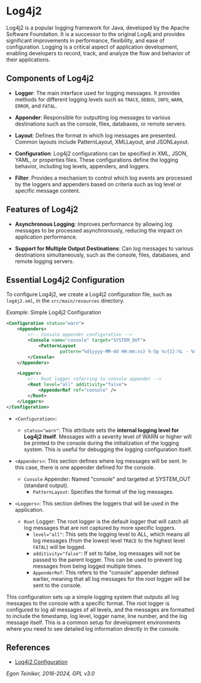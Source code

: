 # Log4j2

Log4j2 is a popular logging framework for Java, developed by the Apache Software
Foundation. It is a successor to the original Log4j and provides significant 
improvements in performance, flexibility, and ease of configuration. Logging is 
a critical aspect of application development, enabling developers to record, track, 
and analyze the flow and behavior of their applications.

## Components of Log4j2

* **Logger**: The main interface used for logging messages. It provides methods 
    for different logging levels such as `TRACE`, `DEBUG`, `INFO`, `WARN`, 
    `ERROR`, and `FATAL`.

* **Appender**: Responsible for outputting log messages to various destinations 
    such as the console, files, databases, or remote servers.

* **Layout**: Defines the format in which log messages are presented. Common 
    layouts include PatternLayout, XMLLayout, and JSONLayout.

* **Configuration**: Log4j2 configurations can be specified in XML, JSON, YAML, 
    or properties files. These configurations define the logging behavior, 
    including log levels, appenders, and loggers.

* **Filter**: Provides a mechanism to control which log events are processed by 
    the loggers and appenders based on criteria such as log level or specific 
    message content.

## Features of Log4j2

* **Asynchronous Logging**: Improves performance by allowing log messages to 
    be processed asynchronously, reducing the impact on application performance.

* **Support for Multiple Output Destinations**: Can log messages to various 
    destinations simultaneously, such as the console, files, databases, and 
    remote logging servers.


## Essential Log4j2 Configuration

To configure Log4j2, we create a Log4j2 configuration file, such as `log4j2.xml`, 
in the `src/main/resources` directory.

_Example:_ Simple Log4j2 Configuration
```XML
<Configuration status="warn">
    <Appenders>
        <!-- Console appender configuration -->
        <Console name="console" target="SYSTEM_OUT">
            <PatternLayout
                    pattern="%d{yyyy-MM-dd HH:mm:ss} %-5p %c{1}:%L - %m%n" />
        </Console>
    </Appenders>

    <Loggers>
        <!-- Root logger referring to console appender -->
        <Root level="all" additivity="false">
            <AppenderRef ref="console" />
        </Root>
    </Loggers>
</Configuration>
```

* `<Configuration>`: 
    * `status="warn"`: This attribute sets the **internal logging level for Log4j2 
        itself**. Messages with a severity level of WARN or higher will be printed 
        to the console during the initialization of the logging system. 
        This is useful for debugging the logging configuration itself.

* `<Appenders>`: This section defines where log messages will be sent. In this 
    case, there is one appender defined for the console.
    * `Console` Appender: Named "console" and targeted at SYSTEM_OUT (standard output).
        * `PatternLayout`: Specifies the format of the log messages.

* `<Loggers>`: This section defines the loggers that will be used in the application.
    * `Root` Logger: The root logger is the default logger that will catch all 
        log messages that are not captured by more specific loggers.
        * `level="all"`: This sets the logging level to ALL, which means all log 
            messages (from the lowest level `TRACE` to the highest level `FATAL`) 
            will be logged.
        * `additivity="false"`: If set to false, log messages will not be passed 
            to the parent logger. This can be used to prevent log messages from 
            being logged multiple times.
        * `AppenderRef`: This refers to the "console" appender defined earlier, 
            meaning that all log messages for the root logger will be sent to the 
            console.

This configuration sets up a simple logging system that outputs all log messages 
to the console with a specific format. The root logger is configured to log all 
messages of all levels, and the messages are formatted to include the timestamp, 
log level, logger name, line number, and the log message itself. This is a common 
setup for development environments where you need to see detailed log information
directly in the console.

## References

* [Log4j2 Configuration](https://logging.apache.org/log4j/2.x/manual/configuration.html)

*Egon Teiniker, 2016-2024, GPL v3.0*